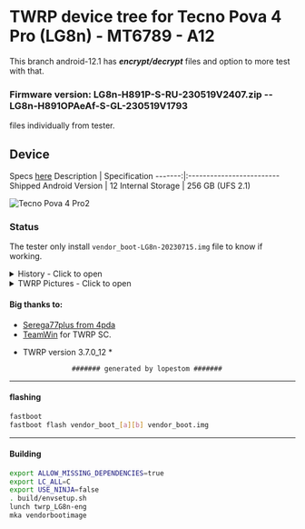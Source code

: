 # TWRP device tree for Tecno Pova 4 Pro (LG8n) - MT6789 - A12 

This branch android-12.1 has ***encrypt/decrypt*** files and option to more test with that. 

### Firmware version: LG8n-H891P-S-RU-230519V2407.zip -- LG8n-H891OPAeAf-S-GL-230519V1793
files individually from tester.

## Device

Specs [here](https://www.gsmarena.com/tecno_pova_4_pro-11925.php)
Description | Specification
-------:|:-------------------------
Shipped Android Version | 12
Internal Storage | 256 GB (UFS 2.1)

![Tecno Pova 4 Pro2](https://cdn-files.kimovil.com/default/0007/90/thumb_689602_default_big.jpg)

### Status

The tester only install `vendor_boot-LG8n-20230715.img` file to know if working.
<details><summary>History - Click to open</summary>
<p>
The first test was made by tester. Need `Reboot System` to TWRP know partitions and informations.
After that so device rebooted to TWRP and now can encrypt/decrypt correctlly.

### First img Test
Some tests was made: 
* Initial DT: 2023-07-15
   Compiled img file 2023-07-16 and tested in 2023-07-17

- MT6789 - A12
  - Status: booted??
  - [X] booted

   - vendor_boot-LG8n-20230715.img => Working?? Not working?
  - [?] Working
  - [X] Issues

</p>
</details>

<details><summary>TWRP Pictures - Click to open</summary>
<p>

![Menu](https://github.com/lopestom/twrp_device_tecno_LG8n/releases/download/Tecno_Pova_4_Pro-LG8n/IMG_2023-07-17-06-15-08-046.jpg)

![Mount](https://github.com/lopestom/twrp_device_tecno_LG8n/releases/download/Tecno_Pova_4_Pro-LG8n/IMG_2023-07-17-06-17-45-782.jpg)

![Backup](https://github.com/lopestom/twrp_device_tecno_LG8n/releases/download/Tecno_Pova_4_Pro-LG8n/IMG_2023-07-17-06-18-45-942.jpg)

![Mount MicroSD](https://github.com/lopestom/twrp_device_tecno_LG8n/releases/download/Tecno_Pova_4_Pro-LG8n/IMG_2023-07-17-06-19-03-759.jpg)

![Backup Data](https://github.com/lopestom/twrp_device_tecno_LG8n/releases/download/Tecno_Pova_4_Pro-LG8n/IMG_2023-07-17-16-47-55-514.jpg)

![Restore Data](https://github.com/lopestom/twrp_device_tecno_LG8n/releases/download/Tecno_Pova_4_Pro-LG8n/IMG_2023-07-17-16-48-37-622.jpg)

![Restore Process](https://github.com/lopestom/twrp_device_tecno_LG8n/releases/download/Tecno_Pova_4_Pro-LG8n/IMG_2023-07-17-16-49-10-154.jpg)

![Restore Completed](https://github.com/lopestom/twrp_device_tecno_LG8n/releases/download/Tecno_Pova_4_Pro-LG8n/IMG_2023-07-17-16-49-44-810.jpg)

</p>
</details>

#### Big thanks to:

- [Serega77plus from 4pda](https://4pda.to/forum/index.php?showuser=5528632)
- [TeamWin](https://github.com/TeamWin) for TWRP SC.
* TWRP version 3.7.0_12 *

                  ####### generated by lopestom #######
-----
#### flashing

```bash
fastboot
fastboot flash vendor_boot_[a][b] vendor_boot.img
```

-----
#### Building

```bash
export ALLOW_MISSING_DEPENDENCIES=true
export LC_ALL=C
export USE_NINJA=false
. build/envsetup.sh
lunch twrp_LG8n-eng
mka vendorbootimage
```
